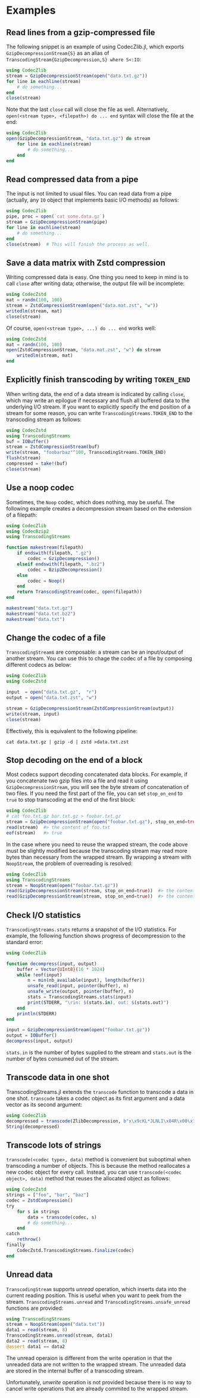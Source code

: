 Examples
========

Read lines from a gzip-compressed file
--------------------------------------

The following snippet is an example of using CodecZlib.jl, which exports
`GzipDecompressionStream{S}` as an alias of
`TranscodingStream{GzipDecompression,S} where S<:IO`:
```julia
using CodecZlib
stream = GzipDecompressionStream(open("data.txt.gz"))
for line in eachline(stream)
    # do something...
end
close(stream)
```

Note that the last `close` call will close the file as well.  Alternatively,
`open(<stream type>, <filepath>) do ... end` syntax will close the file at the
end:
```julia
using CodecZlib
open(GzipDecompressionStream, "data.txt.gz") do stream
    for line in eachline(stream)
        # do something...
    end
end
```

Read compressed data from a pipe
--------------------------------

The input is not limited to usual files. You can read data from a pipe
(actually, any `IO` object that implements basic I/O methods) as follows:
```julia
using CodecZlib
pipe, proc = open(`cat some.data.gz`)
stream = GzipDecompressionStream(pipe)
for line in eachline(stream)
    # do something...
end
close(stream)  # This will finish the process as well.
```

Save a data matrix with Zstd compression
----------------------------------------

Writing compressed data is easy. One thing you need to keep in mind is to call
`close` after writing data; otherwise, the output file will be incomplete:
```julia
using CodecZstd
mat = randn(100, 100)
stream = ZstdCompressionStream(open("data.mat.zst", "w"))
writedlm(stream, mat)
close(stream)
```

Of course, `open(<stream type>, ...) do ... end` works well:
```julia
using CodecZstd
mat = randn(100, 100)
open(ZstdCompressionStream, "data.mat.zst", "w") do stream
    writedlm(stream, mat)
end
```

Explicitly finish transcoding by writing `TOKEN_END`
----------------------------------------------------

When writing data, the end of a data stream is indicated by calling `close`,
which may write an epilogue if necessary and flush all buffered data to the
underlying I/O stream. If you want to explicitly specify the end position of a
stream for some reason, you can write `TranscodingStreams.TOKEN_END` to the
transcoding stream as follows:
```julia
using CodecZstd
using TranscodingStreams
buf = IOBuffer()
stream = ZstdCompressionStream(buf)
write(stream, "foobarbaz"^100, TranscodingStreams.TOKEN_END)
flush(stream)
compressed = take!(buf)
close(stream)
```

Use a noop codec
----------------

Sometimes, the `Noop` codec, which does nothing, may be useful. The following
example creates a decompression stream based on the extension of a filepath:
```julia
using CodecZlib
using CodecBzip2
using TranscodingStreams

function makestream(filepath)
    if endswith(filepath, ".gz")
        codec = GzipDecompression()
    elseif endswith(filepath, ".bz2")
        codec = Bzip2Decompression()
    else
        codec = Noop()
    end
    return TranscodingStream(codec, open(filepath))
end

makestream("data.txt.gz")
makestream("data.txt.bz2")
makestream("data.txt")
```

Change the codec of a file
--------------------------

`TranscodingStream`s are composable: a stream can be an input/output of another
stream. You can use this to chage the codec of a file by composing different
codecs as below:
```julia
using CodecZlib
using CodecZstd

input  = open("data.txt.gz",  "r")
output = open("data.txt.zst", "w")

stream = GzipDecompressionStream(ZstdCompressionStream(output))
write(stream, input)
close(stream)
```

Effectively, this is equivalent to the following pipeline:

    cat data.txt.gz | gzip -d | zstd >data.txt.zst

Stop decoding on the end of a block
-----------------------------------

Most codecs support decoding concatenated data blocks. For example, if you
concatenate two gzip files into a file and read it using
`GzipDecompressionStream`, you will see the byte stream of concatenation of two
files. If you need the first part of the file, you can set `stop_on_end` to
`true` to stop transcoding at the end of the first block:
```julia
using CodecZlib
# cat foo.txt.gz bar.txt.gz > foobar.txt.gz
stream = GzipDecompressionStream(open("foobar.txt.gz"), stop_on_end=true)
read(stream)  #> the content of foo.txt
eof(stream)   #> true
```

In the case where you need to reuse the wrapped stream, the code above must be
slightly modified because the transcoding stream may read more bytes than
necessary from the wrapped stream. By wrapping a stream with `NoopStream`, the
problem of overreading is resolved:
```julia
using CodecZlib
using TranscodingStreams
stream = NoopStream(open("foobar.txt.gz"))
read(GzipDecompressionStream(stream, stop_on_end=true))  #> the content of foo.txt
read(GzipDecompressionStream(stream, stop_on_end=true))  #> the content of bar.txt
```

Check I/O statistics
--------------------

`TranscodingStreams.stats` returns a snapshot of the I/O statistics. For
example, the following function shows progress of decompression to the standard
error:
```julia
using CodecZlib

function decompress(input, output)
    buffer = Vector{UInt8}(16 * 1024)
    while !eof(input)
        n = min(nb_available(input), length(buffer))
        unsafe_read(input, pointer(buffer), n)
        unsafe_write(output, pointer(buffer), n)
        stats = TranscodingStreams.stats(input)
        print(STDERR, "\rin: $(stats.in), out: $(stats.out)")
    end
    println(STDERR)
end

input = GzipDecompressionStream(open("foobar.txt.gz"))
output = IOBuffer()
decompress(input, output)
```

`stats.in` is the number of bytes supplied to the stream and `stats.out` is the
number of bytes consumed out of the stream.

Transcode data in one shot
--------------------------

TranscodingStreams.jl extends the `transcode` function to transcode a data
in one shot. `transcode` takes a codec object as its first argument and a data
vector as its second argument:
```julia
using CodecZlib
decompressed = transcode(ZlibDecompression, b"x\x9cKL*JLNLI\x04R\x00\x19\xf2\x04U")
String(decompressed)
```

Transcode lots of strings
-------------------------

`transcode(<codec type>, data)` method is convenient but suboptimal when
transcoding a number of objects. This is because the method reallocates a new
codec object for every call. Instead, you can use `transcode(<codec object>,
data)` method that reuses the allocated object as follows:
```julia
using CodecZstd
strings = ["foo", "bar", "baz"]
codec = ZstdCompression()
try
    for s in strings
        data = transcode(codec, s)
        # do something...
    end
catch
    rethrow()
finally
    CodecZstd.TranscodingStreams.finalize(codec)
end
```

Unread data
-----------

`TranscodingStream` supports *unread* operation, which inserts data into the
current reading position. This is useful when you want to peek from the stream.
`TranscodingStreams.unread` and `TranscodingStreams.unsafe_unread` functions are
provided:
```julia
using TranscodingStreams
stream = NoopStream(open("data.txt"))
data1 = read(stream, 8)
TranscodingStreams.unread(stream, data1)
data2 = read(stream, 8)
@assert data1 == data2
```

The unread operaion is different from the write operation in that the unreaded
data are not written to the wrapped stream. The unreaded data are stored in the
internal buffer of a transcoding stream.

Unfortunately, *unwrite* operation is not provided because there is no way to
cancel write operations that are already commited to the wrapped stream.
